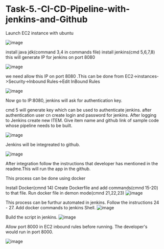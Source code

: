 # Task-5.-CI-CD-Pipeline-with-jenkins-and-Github


Launch EC2 instance with ubuntu

![image](https://user-images.githubusercontent.com/63444224/228719870-2613d205-11f9-4023-8d98-dd76872a9c8a.png)



install java jdk(command 3,4 in commands file)
install jenkins(cmd 5,6,7,8)
this will generate IP for jenkins on port 8080

![image](https://user-images.githubusercontent.com/63444224/228721640-32ece974-8e02-4ab4-abf8-51653f03d8b3.png)








we need allow this IP on port 8080 .This can be done from EC2->instances->Security->Inbound Rules->Edit InBound Rules

![image](https://user-images.githubusercontent.com/63444224/228722092-2c48d8a7-6cc2-451d-83bd-5a83723de2b0.png)






Now go to IP:8080, jenkins will ask for authentication key.

cmd 5 will generate key which can be used to authenticate jenkins.
after authentication user cn create login and password for jenkins.
After logging to Jenkins create new ITEM.
Give item name and github link of sample code whose pipeline needs to be built.




![image](https://user-images.githubusercontent.com/63444224/228722586-903ae5b0-18cd-461c-ae65-a13d113fbabf.png)




Jenkins will be integreated to github.

![image](https://user-images.githubusercontent.com/63444224/228722741-ca4507ed-da20-49c0-853b-c131cfd25749.png)


After integration follow the instructions that developer has mentioned in the readme.This will run the app in the github.


This process can be done using docker 

Install Docker(cmnd 14)
Create Dockerfile and add commands(cmnd 15-20) to that file.
Run docker file in demon mode(cmnd 21,22,23)
![image](https://user-images.githubusercontent.com/63444224/228724086-86166b89-694f-4600-a47a-f08c719c0676.png)

This process can be furthur automated in jenkins.
Follow the instructions 24 - 27.
Add docker commands to jenkins Shell.
![image](https://user-images.githubusercontent.com/63444224/228726483-80213ee0-73a5-4cc3-bf72-5cadd32cb35d.png)

Build the script in jenkins.
![image](https://user-images.githubusercontent.com/63444224/228726654-d20628c1-1551-4c92-aa18-5e3dcaae687e.png)


Allow port 8000 in EC2 inbound rules before running.
The developer's would run in port 8000.

![image](https://user-images.githubusercontent.com/63444224/228726951-373d7556-f67a-4946-ab05-999f494e28ec.png)

